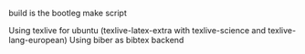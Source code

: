 build is the bootleg make script

Using texlive for ubuntu (texlive-latex-extra with texlive-science and texlive-lang-european)
Using biber as bibtex backend